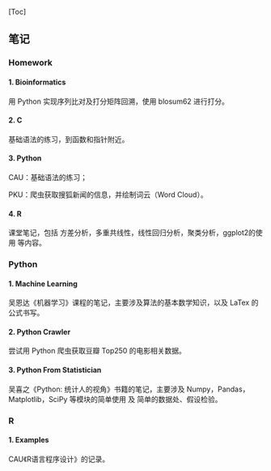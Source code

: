 

[Toc]

## 笔记

### Homework

#### 1. Bioinformatics

用 Python 实现序列比对及打分矩阵回溯，使用 blosum62 进行打分。

#### 2. C

基础语法的练习，到函数和指针附近。

#### 3. Python

CAU：基础语法的练习；

PKU：爬虫获取搜狐新闻的信息，并绘制词云（Word Cloud）。

#### 4. R

课堂笔记，包括 方差分析，多重共线性，线性回归分析，聚类分析，ggplot2的使用 等内容。



### Python

#### 1. Machine Learning

吴恩达《机器学习》课程的笔记，主要涉及算法的基本数学知识，以及 LaTex 的公式书写。

#### 2. Python Crawler

尝试用 Python 爬虫获取豆瓣 Top250 的电影相关数据。

#### 3. Python From Statistician

吴喜之《Python: 统计人的视角》书籍的笔记，主要涉及 Numpy，Pandas，Matplotlib，SciPy 等模块的简单使用 及 简单的数据处、假设检验。

### R

#### 1. Examples 

CAU《R语言程序设计》的记录。
